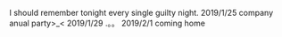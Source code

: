 I should remember tonight every single guilty night.
2019/1/25 company anual party>_<
2019/1/29 .。。
2019/2/1 coming home
